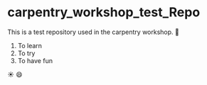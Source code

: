 # carpentry_workshop_test_Repo
This is a test repository used in the carpentry workshop. :book:

1. To learn
2. To try
3. To have fun

:sunny: :smile:
